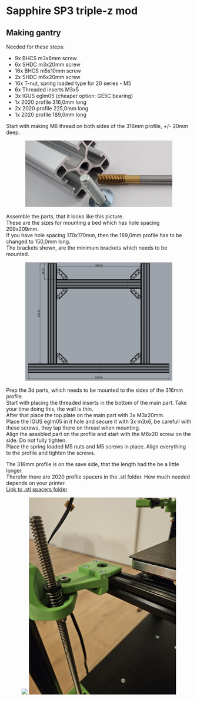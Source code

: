 # Sapphire SP3 triple-z mod

## Making gantry
Needed for these steps: <br>
- 9x  BHCS m3x6mm screw <br>
- 6x SHDC m3x20mm screw <br>
- 16x BHCS m5x10mm screw <br>
- 2x  SHDC m6x20mm screw <br>
- 16x T-nut, spring loaded type for 20 series - M5 <br>
- 6x Threaded inserts M3x5 <br>
- 3x IGUS eglm05 (cheaper option: GE5C bearing) <br>
- 1x 2020 profile 316,0mm long <br>
- 2x 2020 profile 225,0mm long <br>
- 1x 2020 profile 189,0mm long <br>


Start with making M6 thread on both sides of the 316mm profile, +/- 20mm deep.
<p align="center">
  <img width="400" src="../pictures/20210107_125226-scaled.jpg">
</p>

Assemble the parts, that it looks like this picture. <br>
These are the sizes for mounting a bed which has hole spacing 209x209mm. <br>
If you have hole spacing 170x170mm, then the 189,0mm profile has to be changed to 150,0mm long. <br>
The brackets shown, are the minimum brackets which needs to be mounted. <br>
<p align="center">
  <img width="400" src="../pictures/gantry.png">
</p>

Prep the 3d parts, which needs to be mounted to the sides of the 316mm profile. <br>
Start with placing the threaded inserts in the bottom of the main part. Take your time doing this, the wall is thin. <br>
After that place the top plate on the main part with 3x M3x20mm. <br>
Place the IGUS eglm05 in it hole and secure it with 3x m3x6, be carefull with these screws, they tap there on thread when mounting. <br>
Align the assebled part on the profile and start with the M6x20 screw on the side. Do not fully tighten. <br>
Place the spring loaded M5 nuts and M5 screws in place. Align everything to the profile and tighten the screws. <br>

The 316mm profile is on the save side, that the length had the be a little longer. <br>
Therefor there are 2020 profile spacers in the .stl folder. How much needed depends on your printer. <br>
<a href="../../.stl_files/2020_profile_spacers">Link to .stl spacers folder</a>


<p align="center">
  <img width="400" src="../pictures/20240226_180537.jpg">
  <img width="400" src="../pictures/20240226_180545.jpg">
</p>
